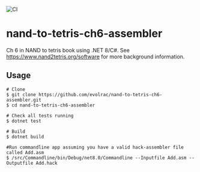 ![CI](https://github.com/evolrac/nand-to-tetris-ch6-assembler/actions/workflows/dotnet-ci.yml/badge.svg)

# nand-to-tetris-ch6-assembler
Ch 6 in NAND to tetris book using .NET 8/C#. See https://www.nand2tetris.org/software for more background information.

## Usage

```
# Clone
$ git clone https://github.com/evolrac/nand-to-tetris-ch6-assembler.git
$ cd nand-to-tetris-ch6-assembler

# Check all tests running
$ dotnet test

# Build
$ dotnet build

#Run commandline app assuming you have a valid hack-assembler file called Add.asm
$ /src/Commandline/bin/Debug/net8.0/Commandline --Inputfile Add.asm --Outputfile Add.hack
```
